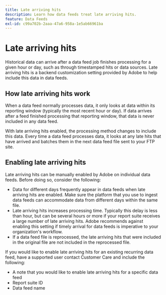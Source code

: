 ```yaml
---
title: Late arriving hits
description: Learn how data feeds treat late arriving hits.
feature: Data Feeds
exl-id: c99a702b-2aaa-47a6-958a-1e5ab66961ba
---
```

# Late arriving hits

Historical data can arrive after a data feed job finishes processing for a given hour or day, such as through timestamped hits or data sources. Late arriving hits is a backend customization setting provided by Adobe to help include this data in data feeds.

## How late arriving hits work

When a data feed normally processes data, it only looks at data within its reporting window (typically the most recent hour or day). If data arrives after a feed finished processing that reporting window, that data is never included in any data feed.

With late arriving hits enabled, the processing method changes to include this data. Every time a data feed processes data, it looks at any late hits that have arrived and batches them in the next data feed file sent to your FTP site.

## Enabling late arriving hits

Late arriving hits can be manually enabled by Adobe on individual data feeds. Before doing so, consider the following:

* Data for different days frequently appear in data feeds when late arriving hits are enabled. Make sure the platform that you use to ingest data feeds can accommodate data from different days within the same file.
* Late arriving hits increases processing time. Typically this delay is less than hour, but can be several hours or more if your report suite receives a large number of late arriving hits. Adobe recommends against enabling this setting if timely arrival for data feeds is imperative to your organization's workflow.
* If a data feed file is reprocessed, the late arriving hits that were included in the original file are not included in the reprocessed file.

If you would like to enable late arriving hits for an existing recurring data feed, have a supported user contact Customer Care and include the following:

* A note that you would like to enable late arriving hits for a specific data feed
* Report suite ID
* Data feed name
